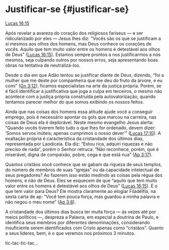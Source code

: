 # **Justificar-se** {#justificar-se}

[Lucas 16:15](http://bibliaonline.com.br/acf/lc/16/15)

Após revelar a avareza do coração dos religiosos fariseus — e ser ridicularizado por eles — Jesus lhes diz: &quot;Vocês são os que se justificam a si mesmos aos olhos dos homens, mas Deus conhece os corações de vocês. Aquilo que tem muito valor entre os homens é detestável aos olhos de Deus&quot; ([Lucas 16:15](http://bibliaonline.com.br/acf/lc/16/15)). Estamos sempre prontos a nos justificarmos a nós mesmos, seja culpando outros por nossos erros, seja apresentando boas obras na tentativa de neutralizá-los.

Desde o dia em que Adão tentou se justificar diante de Deus, dizendo, “foi a mulher que me deste por companheira que me deu do fruto da árvore, e eu comi” ([Gn 3:12](http://bibliaonline.com.br/acf/gn/3/12)), ficamos especialistas na arte da justiça própria. Porém, se é fácil identificar a justificativa que joga a culpa em terceiros, o mesmo não acontece com a justiça própria construída pela autovalorização, quando tentamos parecer melhor do que somos exibindo os nossos feitos.

Ainda que nas coisas dos homens essa atitude ajude você a conseguir emprego, pois é necessário apontar os gols que marcou na carreira, nas coisas de Deus ela é deplorável. Neste mesmo evangelho Jesus alerta: “Quando vocês tiverem feito tudo o que lhes for ordenado, devem dizer: ‘Somos servos inúteis; apenas cumprimos o nosso dever’” ([Lucas 17:10](http://bibliaonline.com.br/acf/lc/17/10)). A exaltação própria é característica da cristandade dos últimos dias, representada por Laodiceia. Ela diz: “Estou rica, adquiri riquezas e não preciso de nada”, porém o Senhor retruca: “Não reconhece, porém, que é miserável, digna de compaixão, pobre, cega e que está nua” ([Ap 3:17](http://bibliaonline.com.br/acf/ap/3/17)).

Quantos cristãos você conhece que se gabam da riqueza de seus templos, do número de membros de suas “igrejas” ou da capacidade intelectual de seus pregadores? Ao fazerem isso estão medindo as coisas pela régua dos homens, e não de Deus. Eles se esquecem de que “aquilo que tem muito valor entre os homens é detestável aos olhos de Deus” ([Lucas 16:15](http://bibliaonline.com.br/acf/lc/16/15)). E o que tem valor para Deus? Ele mostra claramente ao elogiar Filadélfia, na sexta carta de ap: “Você tem pouca força, mas guardou a minha palavra e não negou o meu nome” ([Ap 3:8](http://bibliaonline.com.br/acf/ap/3/8)).

A cristandade dos últimos dias busca ter muita força — às vezes até por meios políticos —, despreza a Palavra, em especial a doutrina de Paulo, e identifica seus membros por diferentes denominações, considerando insuficiente serem identificados com Cristo apenas como “cristãos”. Quanto a seus líderes, bem, é o que veremos nos próximos 3 minutos.

tic-tac-tic-tac...